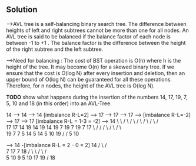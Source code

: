 Solution
---
-->AVL tree is a self-balancing binary search tree. The difference between heights of left and right subtrees cannot be more than one for all nodes. An AVL tree is said to be balanced if 
the balance factor of each node is between -1 to +1 . The balance factor is the difference between the height of the right subtree and the left subtree.

-->Need for balancing : 
The cost of BST operation is O(h) where h is the height of the tree. It may become O(n) for a skewed binary tree. If we ensure that the cost is O(log N) after every insertion and deletion,
then an upper bound of O(log N) can be guaranteed for all these operations. Therefore, for n nodes, the height of the AVL tree is O(log N).


**TODO** show what happens during the insertion of the numbers 14, 17,
19, 7, 5, 10 and 18 (in this order) into an AVL-Tree

14 --> 14   --> 14   [imbalance R-L=2] --> 17       -->  17        -->  17       --> [imbalance R-L=-2]  --> 17      -->   17   [imbalance R-L = 1-3 = -2]  -->   14
        \        \                       /    \        /    \         /    \                               /    \        /    \                                 /    \
         17      17                     14    19      14    19       14    19                             7     19      7      19                              7     17
                   \                                  /              /                                  /   \         /  \                                    / \      \
                   19                                7              7                                  5    14       5   14                                  5  10     19
                                                                   /                                                     /
                                                                  5                                                     10

-->     14       -[imbalance R-L = 2 - 0 = 2]    14
       /  \                                    /    \
      7   17                                 7       18
    /   \   \                             /    \    /   \
   5    10   9                           5     10  17   19
             /
            18